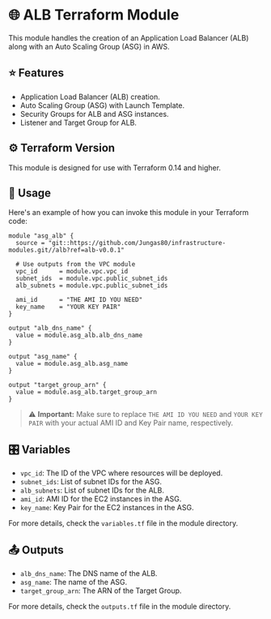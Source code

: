 
# 🌐 ALB Terraform Module 

This module handles the creation of an Application Load Balancer (ALB) along with an Auto Scaling Group (ASG) in AWS.

## ⭐ Features

- Application Load Balancer (ALB) creation.
- Auto Scaling Group (ASG) with Launch Template.
- Security Groups for ALB and ASG instances.
- Listener and Target Group for ALB.

## ⚙️ Terraform Version

This module is designed for use with Terraform 0.14 and higher.

## 📄 Usage

Here's an example of how you can invoke this module in your Terraform code:

```
module "asg_alb" {
  source = "git::https://github.com/Jungas80/infrastructure-modules.git//alb?ref=alb-v0.0.1"

  # Use outputs from the VPC module
  vpc_id      = module.vpc.vpc_id
  subnet_ids  = module.vpc.public_subnet_ids
  alb_subnets = module.vpc.public_subnet_ids

  ami_id      = "THE AMI ID YOU NEED"
  key_name    = "YOUR KEY PAIR"
}

output "alb_dns_name" {
  value = module.asg_alb.alb_dns_name
}

output "asg_name" {
  value = module.asg_alb.asg_name
}

output "target_group_arn" {
  value = module.asg_alb.target_group_arn
}
```

> ⚠️ **Important:** Make sure to replace `THE AMI ID YOU NEED` and `YOUR KEY PAIR` with your actual AMI ID and Key Pair name, respectively.

## 🎛 Variables

- `vpc_id`: The ID of the VPC where resources will be deployed.
- `subnet_ids`: List of subnet IDs for the ASG.
- `alb_subnets`: List of subnet IDs for the ALB.
- `ami_id`: AMI ID for the EC2 instances in the ASG.
- `key_name`: Key Pair for the EC2 instances in the ASG.

For more details, check the `variables.tf` file in the module directory.

## 📤 Outputs

- `alb_dns_name`: The DNS name of the ALB.
- `asg_name`: The name of the ASG.
- `target_group_arn`: The ARN of the Target Group.

For more details, check the `outputs.tf` file in the module directory.
